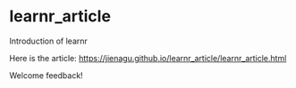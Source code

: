 # learnr_article
Introduction of learnr 

Here is the article: https://jienagu.github.io/learnr_article/learnr_article.html 

Welcome feedback!
